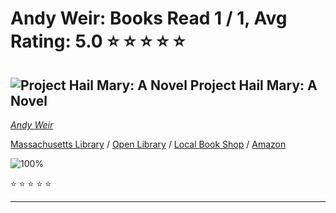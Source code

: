 # Andy Weir:  Books Read 1 / 1, Avg Rating: 5.0 :star: :star: :star: :star: :star:

## ![Project Hail Mary: A Novel](https://covers.openlibrary.org/b/isbn/9780593135204-M.jpg) Project Hail Mary: A Novel
*[Andy Weir](../authors/AndyWeir)*

[Massachusetts Library](https://library.minlib.net/search/i=9780593135204) / [Open Library](https://openlibrary.org/isbn/9780593135204) / [Local Book Shop](https://bookshop.org/book/9780593135204) / [Amazon](https://amazon.com/dp/0593135202)

![100%](https://progress-bar.dev/100) 

:star: :star: :star: :star: :star:

---
